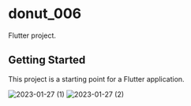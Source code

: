 # donut_006

Flutter project.

## Getting Started

This project is a starting point for a Flutter application.

![2023-01-27 (1)](https://user-images.githubusercontent.com/106325779/214981569-c44d3874-3e6c-45d5-b53d-02e5212d7438.png)
![2023-01-27 (2)](https://user-images.githubusercontent.com/106325779/214981582-e14e017f-6a77-43df-838e-cac00e71a30b.png)


